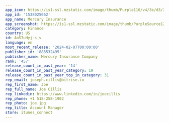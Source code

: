 ```yaml
---
app_icon: https://is1-ssl.mzstatic.com/image/thumb/Purple116/v4/3e/d3/2a/3ed32ad4-9371-509b-be30-edd819c2dc08/AppIcon-1x_U007emarketing-0-7-0-85-220-0.png/1024x1024bb.png
app_id: '1538025662'
app_name: Mercury Insurance
app_screenshot: https://is1-ssl.mzstatic.com/image/thumb/PurpleSource124/v4/c3/75/21/c375217a-d382-db52-33fb-ee2360d7d3b8/7da4aa5c-1335-4edc-9d49-d2b300715986_mi-ios-1284x2778-1_.jpg/1284x2778bb.png
category: Finance
country: US
id: AnS7uHyj-s_v
language: en
most_recent_release: '2024-02-07T00:00:00'
publisher_id: '883532495'
publisher_name: Mercury Insurance Company
rank: '457'
release_count_in_past_year: '14'
release_count_in_past_year_category: 19
release_count_in_past_year_top_in_category: 31
rep_email: joseph.cillis@bitrise.io
rep_first_name: Joe
rep_full_name: Joe Cillis
rep_linkedin: https://www.linkedin.com/in/joecillis
rep_phone: +1 518-258-1902
rep_photo: joe.jpg
rep_title: Account Manager
store: itunes_connect
---
```

